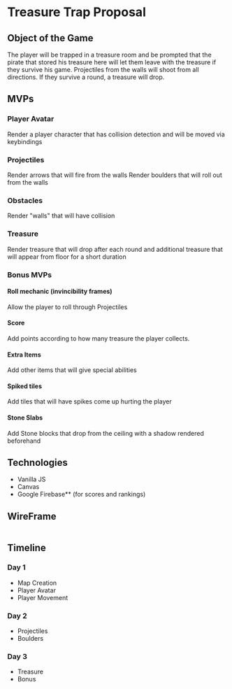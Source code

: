 # Treasure Trap Proposal

## Object of the Game

The player will be trapped in a treasure room and be prompted that the pirate that stored his treasure here will let
them leave with the treasure if they survive his game. Projectiles from the walls will shoot from all directions. If they
survive a round, a treasure will drop.

## MVPs

### Player Avatar

Render a player character that has collision detection and will be moved via keybindings

### Projectiles

Render arrows that will fire from the walls
Render boulders that will roll out from the walls

### Obstacles

Render "walls" that will have collision

### Treasure

Render treasure that will drop after each round and additional treasure that will appear from floor for a short duration

### Bonus MVPs

#### Roll mechanic (invincibility frames)

Allow the player to roll through Projectiles

#### Score

Add points according to how many treasure the player collects.

#### Extra Items

Add other items that will give special abilities

#### Spiked tiles

Add tiles that will have spikes come up hurting the player

#### Stone Slabs

Add Stone blocks that drop from the ceiling with a shadow rendered beforehand

## Technologies

- Vanilla JS
- Canvas
- Google Firebase\*\* (for scores and rankings)

## WireFrame

![]()

## Timeline

### Day 1

- Map Creation
- Player Avatar
- Player Movement

### Day 2

- Projectiles
- Boulders

### Day 3

- Treasure
- Bonus
